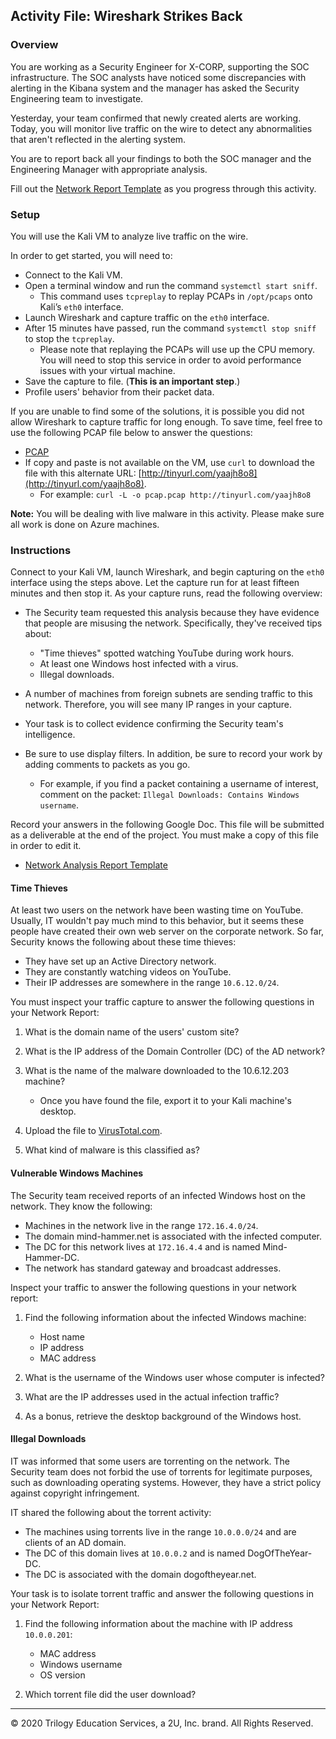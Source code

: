 ## Activity File: Wireshark Strikes Back

### Overview

You are working as a Security Engineer for X-CORP, supporting the SOC infrastructure. The SOC analysts have noticed some discrepancies with alerting in the Kibana system and the manager has asked the Security Engineering team to investigate. 

Yesterday, your team confirmed that newly created alerts are working. Today, you will monitor live traffic on the wire to detect any abnormalities that aren't reflected in the alerting system. 

You are to report back all your findings to both the SOC manager and the Engineering Manager with appropriate analysis.

Fill out the [Network Report Template](24-Final-Project/Resources/NetworkTemplate.md) as you progress through this activity.

### Setup

You will use the Kali VM to analyze live traffic on the wire.

In order to get started, you will need to:
- Connect to the Kali VM.
- Open a terminal window and run the command `systemctl start sniff`. 
    - This command uses `tcpreplay` to replay PCAPs in `/opt/pcaps` onto Kali’s `eth0` interface. 
- Launch Wireshark and capture traffic on the `eth0` interface.
- After 15 minutes have passed, run the command `systemctl stop sniff` to stop the `tcpreplay`. 
  - Please note that replaying the PCAPs will use up the CPU memory. You will need to stop this service in order to avoid performance issues with your virtual machine. 
- Save the capture to file. (**This is an important step**.)
- Profile users' behavior from their packet data.

If you are unable to find some of the solutions, it is possible you did not allow Wireshark to capture traffic for long enough. To save time, feel free to use the following PCAP file below to answer the questions:
  
  - [PCAP](https://drive.google.com/file/d/1ggMVl1t_DZfw1WB93FO6hMLe5Ffqz40F/view?usp=sharing) 
  - If copy and paste is not available on the VM, use `curl` to download the file with this alternate URL: [http://tinyurl.com/yaajh8o8](http://tinyurl.com/yaajh8o8).
    - For example: `curl -L -o pcap.pcap http://tinyurl.com/yaajh8o8`

**Note:** You will be dealing with live malware in this activity. Please make sure all work is done on Azure machines. 

### Instructions

Connect to your Kali VM, launch Wireshark, and begin capturing on the `eth0` interface using the steps above. Let the capture run for at least fifteen minutes and then stop it. As your capture runs, read the following overview: 

- The Security team requested this analysis because they have evidence that people are misusing the network. Specifically, they've received tips about:
    - "Time thieves" spotted watching YouTube during work hours.
    - At least one Windows host infected with a virus.
    - Illegal downloads.

- A number of machines from foreign subnets are sending traffic to this network. Therefore, you will see many IP ranges in your capture. 

- Your task is to collect evidence confirming the Security team's intelligence. 

- Be sure to use display filters. In addition, be sure to record your work by adding comments to packets as you go. 

  - For example, if you find a packet containing a username of interest, comment on the packet: `Illegal Downloads: Contains Windows username`.

Record your answers in the following Google Doc. This file will be submitted as a deliverable at the end of the project. You must make a copy of this file in order to edit it.

- [Network Analysis Report Template](https://docs.google.com/document/d/109JqFQrFcftu1AdSqoecA7CU45q4aKsEQb1FN7AbfS0/edit#heading=h.459xhyj81x3u)

#### Time Thieves

At least two users on the network have been wasting time on YouTube. Usually, IT wouldn't pay much mind to this behavior, but it seems these people have created their own web server on the corporate network. So far, Security knows the following about these time thieves:

- They have set up an Active Directory network.
- They are constantly watching videos on YouTube.
- Their IP addresses are somewhere in the range `10.6.12.0/24`.

You must inspect your traffic capture to answer the following questions in your Network Report:
1. What is the domain name of the users' custom site?
2. What is the IP address of the Domain Controller (DC) of the AD network?
3. What is the name of the malware downloaded to the 10.6.12.203 machine?
   - Once you have found the file, export it to your Kali machine's desktop.

4. Upload the file to [VirusTotal.com](https://www.virustotal.com/gui/). 
5. What kind of malware is this classified as?

#### Vulnerable Windows Machines

The Security team received reports of an infected Windows host on the network. They know the following:
- Machines in the network live in the range `172.16.4.0/24`.
- The domain mind-hammer.net is associated with the infected computer.
- The DC for this network lives at `172.16.4.4` and is named Mind-Hammer-DC.
- The network has standard gateway and broadcast addresses.

Inspect your traffic to answer the following questions in your network report:

1. Find the following information about the infected Windows machine:
    - Host name
    - IP address
    - MAC address
    
2. What is the username of the Windows user whose computer is infected?
3. What are the IP addresses used in the actual infection traffic?
4. As a bonus, retrieve the desktop background of the Windows host.


#### Illegal Downloads

IT was informed that some users are torrenting on the network. The Security team does not forbid the use of torrents for legitimate purposes, such as downloading operating systems. However, they have a strict policy against copyright infringement.

IT shared the following about the torrent activity:

- The machines using torrents live in the range `10.0.0.0/24` and are clients of an AD domain.
- The DC of this domain lives at `10.0.0.2` and is named DogOfTheYear-DC.
- The DC is associated with the domain dogoftheyear.net.

Your task is to isolate torrent traffic and answer the following questions in your Network Report:

1. Find the following information about the machine with IP address `10.0.0.201`:
    - MAC address
    - Windows username
    - OS version

2. Which torrent file did the user download?


---
© 2020 Trilogy Education Services, a 2U, Inc. brand. All Rights Reserved.  
